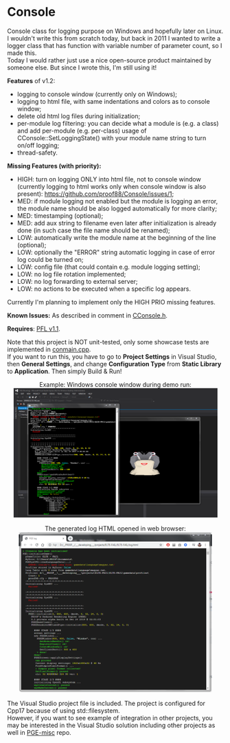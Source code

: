 # Console
Console class for logging purpose on Windows and hopefully later on Linux.  
I wouldn't write this from scratch today, but back in 2011 I wanted to write a logger class that has function with variable number of parameter count, so I made this.  
Today I would rather just use a nice open-source product maintained by someone else. But since I wrote this, I'm still using it!

**Features** of v1.2:
 - logging to console window (currently only on Windows);
 - logging to html file, with same indentations and colors as to console window;
 - delete old html log files during initialization;
 - per-module log filtering: you can decide what a module is (e.g. a class) and add per-module (e.g. per-class) usage of CConsole::SetLoggingState() with your module name string to turn on/off logging;
 - thread-safety.

**Missing Features (with priority):**
 - HIGH: turn on logging ONLY into html file, not to console window (currently logging to html works only when console window is also present): https://github.com/proof88/Console/issues/1;
 - MED: if module logging not enabled but the module is logging an error, the module name should be also logged automatically for more clarity;
 - MED: timestamping (optional);
 - MED: add aux string to filename even later after initialization is already done (in such case the file name should be renamed);
 - LOW: automatically write the module name at the beginning of the line (optional);
 - LOW: optionally the "ERROR" string automatic logging in case of error log could be turned on;
 - LOW: config file (that could contain e.g. module logging setting);
 - LOW: no log file rotation implemented;
 - LOW: no log forwarding to external server;
 - LOW: no actions to be executed when a specific log appears.

Currently I'm planning to implement only the HIGH PRIO missing features.

**Known Issues:**
As described in comment in [CConsole.h](https://github.com/proof88/Console/blob/master/CConsole/src/CConsole.h).

**Requires**: [PFL v1.1](https://github.com/proof88/PFL).

Note that this project is NOT unit-tested, only some showcase tests are implemented in [conmain.cpp](https://github.com/proof88/Console/blob/master/CConsole/src/conmain.cpp).  
If you want to run this, you have to go to **Project Settings** in Visual Studio, then **General Settings**, and change **Configuration Type** from **Static Library** to **Application**. Then simply Build & Run!

<p align="center">
  Example: Windows console window during demo run:<br/>
  <a href="cconsole-shot-01.PNG" target="_blank"><img src="cconsole-shot-01.PNG" width="475" height="301"></a>
</p>
  
<p align="center">
  The generated log HTML opened in web browser:<br/>
  <a href="cconsole-shot-02.PNG" target="_blank"><img src="cconsole-shot-02.PNG" width="450" height="373"></a>
</p>

The Visual Studio project file is included. The project is configured for Cpp17 because of using std::filesystem.<br/>
However, if you want to see example of integration in other projects, you may be interested in the Visual Studio solution including other projects as well in [PGE-misc](https://github.com/proof88/PGE-misc) repo.
